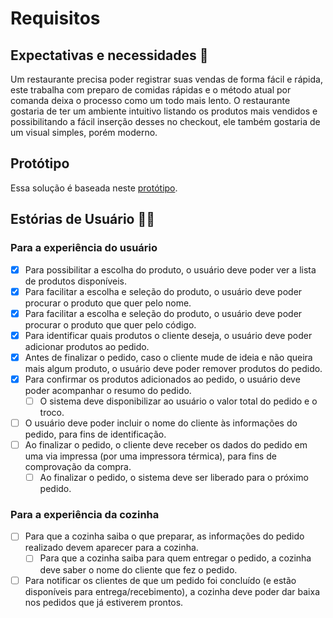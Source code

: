 # Requisitos

## Expectativas e necessidades 👾

Um restaurante precisa poder registrar suas vendas de forma fácil e rápida, este trabalha com preparo de comidas rápidas e o método atual por comanda deixa o processo como um todo mais lento. O restaurante gostaria de ter um ambiente intuitivo listando os produtos mais vendidos e possibilitando a fácil inserção desses no checkout, ele também gostaria de um visual simples, porém moderno.

## Protótipo

Essa solução é baseada neste [protótipo](https://xd.adobe.com/view/426c6e77-3eac-40e9-8262-41ef5a325fce-173f/?fullscreen).

## Estórias de Usuário 🧑‍🍳

### Para a experiência do usuário

- [x] Para possibilitar a escolha do produto, o usuário deve poder ver a lista de produtos disponíveis.
- [x] Para facilitar a escolha e seleção do produto, o usuário deve poder procurar o produto que quer pelo nome.
- [x] Para facilitar a escolha e seleção do produto, o usuário deve poder procurar o produto que quer pelo código.
- [x] Para identificar quais produtos o cliente deseja, o usuário deve poder adicionar produtos ao pedido.
- [x] Antes de finalizar o pedido, caso o cliente mude de ideia e não queira mais algum produto, o usuário deve poder remover produtos do pedido.
- [x] Para confirmar os produtos adicionados ao pedido, o usuário deve poder acompanhar o resumo do pedido.
  - [ ] O sistema deve disponibilizar ao usuário o valor total do pedido e o troco.
- [ ] O usuário deve poder incluir o nome do cliente às informações do pedido, para fins de identificação.
- [ ] Ao finalizar o pedido, o cliente deve receber os dados do pedido em uma via impressa (por uma impressora térmica), para fins de comprovação da compra.
  - [ ] Ao finalizar o pedido, o sistema deve ser liberado para o próximo pedido.

### Para a experiência da cozinha

- [ ] Para que a cozinha saiba o que preparar, as informações do pedido realizado devem aparecer para a cozinha.
  - [ ] Para que a cozinha saiba para quem entregar o pedido, a cozinha deve saber o nome do cliente que fez o pedido.
- [ ] Para notificar os clientes de que um pedido foi concluído (e estão disponíveis para entrega/recebimento), a cozinha deve poder dar baixa nos pedidos que já estiverem prontos.

